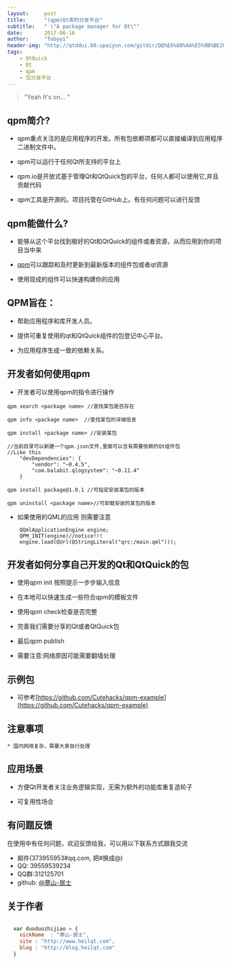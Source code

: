 ```yaml
---
layout:     post
title:      "(qpm)Qt库的分发平台"
subtitle:   " \"A package manager for Qt\""
date:       2017-06-16
author:     "Tobyyi"
header-img: "http://qtddui.b0.upaiyun.com/gitdir/QQ%E6%88%AA%E5%9B%BE20170616135938.png"
tags:
    - QtQuick
    - Qt
    - qpm
    - 包分发平台
---
```


> “Yeah It's on... ”

## qpm简介?

* qpm重点关注的是应用程序的开发。所有包依赖项都可以直接编译到应用程序二进制文件中。

* qpm可以运行于任何Qt所支持的平台上

* qpm.io是开放式基于管理Qt和QtQuick包的平台，任何人都可以使用它,并且贡献代码

* qpm工具是开源的。项目托管在GitHub上。有任何问题可以进行反馈



## qpm能做什么?

* 能够从这个平台找到极好的Qt和QtQuick的组件或者资源，从而应用到你的项目当中来

* [qpm](http://www.qpm.io/)可以跟踪和及时更新到最新版本的组件包或者qt资源

* 使用现成的组件可以快速构建你的应用


## QPM旨在：

* 帮助应用程序和库开发人员。

* 提供可重复使用的qt和QtQuick组件的包登记中心平台。

* 为应用程序生成一致的依赖关系。


## 开发者如何使用qpm

* 开发者可以使用qpm的指令进行操作

```
qpm search <package name> //查找某包是否存在

qpm info <package name>  //查找某包的详细信息

qpm install <package name> //安装某包

//当前目录可以新建一个qpm.json文件,里面可以含有需要依赖的Qt组件包
//Like this
    "devDependencies": {
        "vendor": "~0.4.5",
        "com.balabit.qlogsystem": "~0.11.4"
    }

qpm install package@1.0.1 //可指定安装某包的版本

qpm uninstall <package name>//可卸载安装的某包的版本

```

* 如果使用的QML的应用 则需要注意

```
    QQmlApplicationEngine engine;
    QPM_INIT(engine)//notice!!!
    engine.load(QUrl(QStringLiteral("qrc:/main.qml")));

```

## 开发者如何分享自己开发的Qt和QtQuick的包

* 使用qpm init 按照提示一步步输入信息

* 在本地可以快速生成一些符合qpm的模板文件

* 使用qpm check检查是否完整

* 完善我们需要分享的Qt或者QtQuick包

* 最后qpm publish

* 需要注意:网络原因可能需要翻墙处理


##  示例包

* 可参考[https://github.com/Cutehacks/qpm-example](https://github.com/Cutehacks/qpm-example)

## 注意事项

    * 国内网络复杂，需要大家自行处理


## 应用场景

* 方便Qt开发者关注业务逻辑实现，无需为额外的功能库重复造轮子

* 可复用性场合


## 有问题反馈

在使用中有任何问题，欢迎反馈给我，可以用以下联系方式跟我交流

* 邮件(373955953#qq.com, 把#换成@)
* QQ: 39559539234
* QQ群:312125701
* github: [@寒山-居士](https://github.com/toby20130333)

## 关于作者

```javascript

  var duoduozhijiao = {
    nickName  : "寒山-居士",
    site : "http://www.heilqt.com",
    blog : "http://blog.heilqt.com"
  }

```